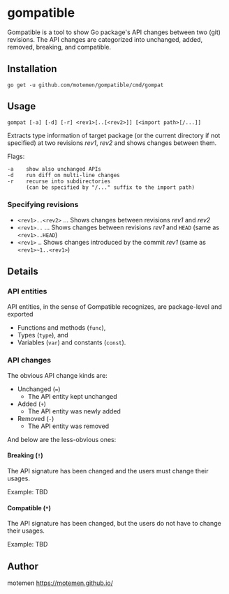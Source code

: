 gompatible
==========

Gompatible is a tool to show Go package's API changes between two (git) revisions. The API changes are categorized into unchanged, added, removed, breaking, and compatible.

## Installation

    go get -u github.com/motemen/gompatible/cmd/gompat

## Usage

    gompat [-a] [-d] [-r] <rev1>[..[<rev2>]] [<import path>[/...]]

Extracts type information of target package (or the current directory if not specified) at two revisions _rev1_, _rev2_ and shows changes between them.

Flags:

    -a    show also unchanged APIs
    -d    run diff on multi-line changes
    -r    recurse into subdirectories
          (can be specified by "/..." suffix to the import path)

### Specifying revisions

- `<rev1>..<rev2>` ... Shows changes between revisions _rev1_ and _rev2_
- `<rev1>..` ... Shows changes between revisions _rev1_ and `HEAD` (same as `<rev1>..HEAD`)
- `<rev1>` .. Shows changes introduced by the commit _rev1_ (same as `<rev1>~1..<rev1>`)

## Details

### API entities

API entities, in the sense of Gompatible recognizes,
are package-level and exported

- Functions and methods (`func`),
- Types (`type`), and
- Variables (`var`) and constants (`const`).

### API changes

The obvious API change kinds are:

- Unchanged (`=`)
  - The API entity kept unchanged
- Added (`+`)
  - The API entity was newly added
- Removed (`-`)
  - The API entity was removed

And below are the less-obvious ones:

#### Breaking (`!`)

The API signature has been changed and the users must change their usages.

Example: TBD

#### Compatible (`*`)

The API signature has been changed, but the users do not have to change their usages.

Example: TBD

## Author

motemen <https://motemen.github.io/>
